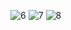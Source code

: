 ![6](https://github.com/Yahya123-hub/Student-Management-System/assets/114072734/2a6b1c5d-45f4-4da3-8eca-3d2013f438c5)
![7](https://github.com/Yahya123-hub/Student-Management-System/assets/114072734/2b9867b2-2c1a-43b8-a33d-2fe7cb9b6664)
![8](https://github.com/Yahya123-hub/Student-Management-System/assets/114072734/5e3f9b35-d956-4573-8dca-590435f2466c)


